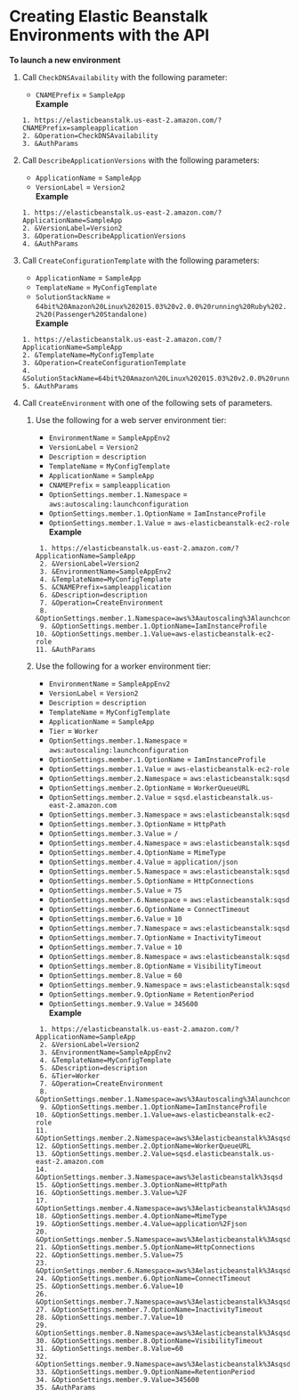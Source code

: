 # Creating Elastic Beanstalk Environments with the API<a name="environments-create-api"></a>

**To launch a new environment**

1. Call `CheckDNSAvailability` with the following parameter:
   + `CNAMEPrefix` = `SampleApp`  
**Example**  

   ```
   1. https://elasticbeanstalk.us-east-2.amazon.com/?CNAMEPrefix=sampleapplication
   2. &Operation=CheckDNSAvailability
   3. &AuthParams
   ```

1. Call `DescribeApplicationVersions` with the following parameters:
   + `ApplicationName` = `SampleApp`
   + `VersionLabel` = `Version2`  
**Example**  

   ```
   1. https://elasticbeanstalk.us-east-2.amazon.com/?ApplicationName=SampleApp
   2. &VersionLabel=Version2
   3. &Operation=DescribeApplicationVersions
   4. &AuthParams
   ```

1. Call `CreateConfigurationTemplate` with the following parameters:
   + `ApplicationName` = `SampleApp`
   + `TemplateName` = `MyConfigTemplate`
   + `SolutionStackName` = `64bit%20Amazon%20Linux%202015.03%20v2.0.0%20running%20Ruby%202.2%20(Passenger%20Standalone)`  
**Example**  

   ```
   1. https://elasticbeanstalk.us-east-2.amazon.com/?ApplicationName=SampleApp
   2. &TemplateName=MyConfigTemplate
   3. &Operation=CreateConfigurationTemplate
   4. &SolutionStackName=64bit%20Amazon%20Linux%202015.03%20v2.0.0%20running%20Ruby%202.2%20(Passenger%20Standalone)
   5. &AuthParams
   ```

1. Call `CreateEnvironment` with one of the following sets of parameters\.

   1. Use the following for a web server environment tier:
      + `EnvironmentName` = `SampleAppEnv2`
      + `VersionLabel` = `Version2`
      + `Description` = `description`
      + `TemplateName` = `MyConfigTemplate`
      + `ApplicationName` = `SampleApp`
      + `CNAMEPrefix` = `sampleapplication`
      + `OptionSettings.member.1.Namespace` = `aws:autoscaling:launchconfiguration`
      + `OptionSettings.member.1.OptionName` = `IamInstanceProfile`
      + `OptionSettings.member.1.Value` = `aws-elasticbeanstalk-ec2-role`  
**Example**  

      ```
       1. https://elasticbeanstalk.us-east-2.amazon.com/?ApplicationName=SampleApp
       2. &VersionLabel=Version2
       3. &EnvironmentName=SampleAppEnv2
       4. &TemplateName=MyConfigTemplate
       5. &CNAMEPrefix=sampleapplication
       6. &Description=description
       7. &Operation=CreateEnvironment
       8. &OptionSettings.member.1.Namespace=aws%3Aautoscaling%3Alaunchconfiguration
       9. &OptionSettings.member.1.OptionName=IamInstanceProfile
      10. &OptionSettings.member.1.Value=aws-elasticbeanstalk-ec2-role
      11. &AuthParams
      ```

   1. Use the following for a worker environment tier:
      + `EnvironmentName` = `SampleAppEnv2`
      + `VersionLabel` = `Version2`
      + `Description` = `description`
      + `TemplateName` = `MyConfigTemplate`
      + `ApplicationName` = `SampleApp`
      + `Tier` = `Worker`
      + `OptionSettings.member.1.Namespace` = `aws:autoscaling:launchconfiguration`
      + `OptionSettings.member.1.OptionName` = `IamInstanceProfile`
      + `OptionSettings.member.1.Value` = `aws-elasticbeanstalk-ec2-role`
      + `OptionSettings.member.2.Namespace` = `aws:elasticbeanstalk:sqsd`
      + `OptionSettings.member.2.OptionName` = `WorkerQueueURL`
      + `OptionSettings.member.2.Value` = `sqsd.elasticbeanstalk.us-east-2.amazon.com`
      + `OptionSettings.member.3.Namespace` = `aws:elasticbeanstalk:sqsd`
      + `OptionSettings.member.3.OptionName` = `HttpPath`
      + `OptionSettings.member.3.Value` = `/`
      + `OptionSettings.member.4.Namespace` = `aws:elasticbeanstalk:sqsd`
      + `OptionSettings.member.4.OptionName` = `MimeType`
      + `OptionSettings.member.4.Value` = `application/json`
      + `OptionSettings.member.5.Namespace` = `aws:elasticbeanstalk:sqsd`
      + `OptionSettings.member.5.OptionName` = `HttpConnections`
      + `OptionSettings.member.5.Value` = `75`
      + `OptionSettings.member.6.Namespace` = `aws:elasticbeanstalk:sqsd`
      + `OptionSettings.member.6.OptionName` = `ConnectTimeout`
      + `OptionSettings.member.6.Value` = `10`
      + `OptionSettings.member.7.Namespace` = `aws:elasticbeanstalk:sqsd`
      + `OptionSettings.member.7.OptionName` = `InactivityTimeout`
      + `OptionSettings.member.7.Value` = `10`
      + `OptionSettings.member.8.Namespace` = `aws:elasticbeanstalk:sqsd`
      + `OptionSettings.member.8.OptionName` = `VisibilityTimeout`
      + `OptionSettings.member.8.Value` = `60`
      + `OptionSettings.member.9.Namespace` = `aws:elasticbeanstalk:sqsd`
      + `OptionSettings.member.9.OptionName` = `RetentionPeriod`
      + `OptionSettings.member.9.Value` = `345600`  
**Example**  

      ```
       1. https://elasticbeanstalk.us-east-2.amazon.com/?ApplicationName=SampleApp
       2. &VersionLabel=Version2
       3. &EnvironmentName=SampleAppEnv2
       4. &TemplateName=MyConfigTemplate
       5. &Description=description
       6. &Tier=Worker
       7. &Operation=CreateEnvironment
       8. &OptionSettings.member.1.Namespace=aws%3Aautoscaling%3Alaunchconfiguration
       9. &OptionSettings.member.1.OptionName=IamInstanceProfile
      10. &OptionSettings.member.1.Value=aws-elasticbeanstalk-ec2-role
      11. &OptionSettings.member.2.Namespace=aws%3Aelasticbeanstalk%3Asqsd
      12. &OptionSettings.member.2.OptionName=WorkerQueueURL
      13. &OptionSettings.member.2.Value=sqsd.elasticbeanstalk.us-east-2.amazon.com
      14. &OptionSettings.member.3.Namespace=aws%3elasticbeanstalk%3sqsd
      15. &OptionSettings.member.3.OptionName=HttpPath
      16. &OptionSettings.member.3.Value=%2F
      17. &OptionSettings.member.4.Namespace=aws%3Aelasticbeanstalk%3Asqsd
      18. &OptionSettings.member.4.OptionName=MimeType
      19. &OptionSettings.member.4.Value=application%2Fjson
      20. &OptionSettings.member.5.Namespace=aws%3Aelasticbeanstalk%3Asqsd
      21. &OptionSettings.member.5.OptionName=HttpConnections
      22. &OptionSettings.member.5.Value=75
      23. &OptionSettings.member.6.Namespace=aws%3Aelasticbeanstalk%3Asqsd
      24. &OptionSettings.member.6.OptionName=ConnectTimeout
      25. &OptionSettings.member.6.Value=10
      26. &OptionSettings.member.7.Namespace=aws%3Aelasticbeanstalk%3Asqsd
      27. &OptionSettings.member.7.OptionName=InactivityTimeout
      28. &OptionSettings.member.7.Value=10
      29. &OptionSettings.member.8.Namespace=aws%3Aelasticbeanstalk%3Asqsd
      30. &OptionSettings.member.8.OptionName=VisibilityTimeout
      31. &OptionSettings.member.8.Value=60
      32. &OptionSettings.member.9.Namespace=aws%3Aelasticbeanstalk%3Asqsd
      33. &OptionSettings.member.9.OptionName=RetentionPeriod
      34. &OptionSettings.member.9.Value=345600
      35. &AuthParams
      ```